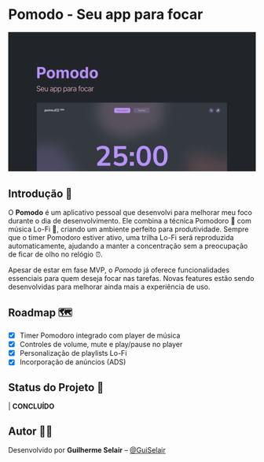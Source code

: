 # **Pomodo - Seu app para focar**

![Pomodo Cover](.github/pomodo-cover.png)

## Introdução 📝

O **Pomodo** é um aplicativo pessoal que desenvolvi para melhorar meu foco durante o dia de desenvolvimento. Ele combina a técnica Pomodoro 🍅 com música Lo-Fi 🎵, criando um ambiente perfeito para produtividade. Sempre que o timer Pomodoro estiver ativo, uma trilha Lo-Fi será reproduzida automaticamente, ajudando a manter a concentração sem a preocupação de ficar de olho no relógio ⏰.

Apesar de estar em fase MVP, o *Pomodo* já oferece funcionalidades essenciais para quem deseja focar nas tarefas. Novas features estão sendo desenvolvidas para melhorar ainda mais a experiência de uso.

## Roadmap 🗺️

- [x] Timer Pomodoro integrado com player de música
- [x] Controles de volume, mute e play/pause no player
- [x] Personalização de playlists Lo-Fi
- [x] Incorporação de anúncios (ADS)

## Status do Projeto 🔨

| **CONCLUÍDO**

## Autor 🧑‍🚀

Desenvolvido por **Guilherme Selair** – [@GuiSelair](https://github.com/GuiSelair)
